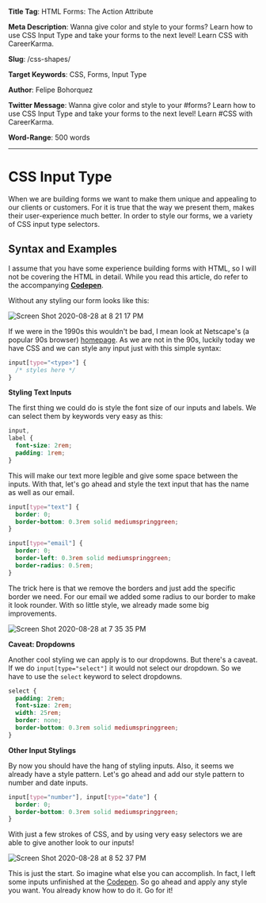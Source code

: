 **Title Tag**: HTML Forms: The Action Attribute

**Meta Description**: Wanna give color and style to your forms? Learn how to use CSS Input Type and take your forms to the next level! Learn CSS with CareerKarma.

**Slug**: /css-shapes/

**Target Keywords**: CSS, Forms, Input Type

**Author**: Felipe Bohorquez

**Twitter Message**: Wanna give color and style to your #forms? Learn how to use CSS Input Type and take your forms to the next level! Learn #CSS with CareerKarma.

**Word-Range**: 500 words

---

# CSS Input Type

When we are building forms we want to make them unique and appealing to our clients or customers. For it is true that the way we present them, makes their user-experience much better. In order to style our forms, we a variety of CSS input type selectors.

## Syntax and Examples

I assume that you have some experience building forms with HTML, so I will not be covering the HTML in detail. While you read this article, do refer to the accompanying **[Codepen](https://codepen.io/fbohz-the-decoder/pen/BaKZLmm)**.

Without any styling our form looks like this:

![Screen Shot 2020-08-28 at 8 21 17 PM](https://user-images.githubusercontent.com/15071636/91625329-179b1280-e96c-11ea-9cad-8848106d4656.png)

If we were in the 1990s this wouldn't be bad, I mean look at Netscape's (a popular 90s browser) [homepage](http://home.mcom.com/home/welcome.html). As we are not in the 90s, luckily today we have CSS and we can style any input just with this simple syntax:

```css
input[type="<type>"] {
  /* styles here */
}
```

**Styling Text Inputs**

The first thing we could do is style the font size of our inputs and labels. We can select them by keywords very easy as this:

```css
input,
label {
  font-size: 2rem;
  padding: 1rem;
}
```

This will make our text more legible and give some space between the inputs. With that, let's go ahead and style the text input that has the name as well as our email.

```css
input[type="text"] {
  border: 0;
  border-bottom: 0.3rem solid mediumspringgreen;
}

input[type="email"] {
  border: 0;
  border-left: 0.3rem solid mediumspringgreen;
  border-radius: 0.5rem;
}
```

The trick here is that we remove the borders and just add the specific border we need. For our email we added some radius to our border to make it look rounder. With so little style, we already made some big improvements.

![Screen Shot 2020-08-28 at 7 35 35 PM](https://user-images.githubusercontent.com/15071636/91624530-82e1e600-e966-11ea-83bb-511a09e3eaab.png)

**Caveat: Dropdowns**

Another cool styling we can apply is to our dropdowns. But there's a caveat. If we do `input[type="select"]` it would not select our dropdown. So we have to use the `select` keyword to select dropdowns.

```css 
select {
  padding: 2rem;
  font-size: 2rem;
  width: 25rem;
  border: none;
  border-bottom: 0.3rem solid mediumspringgreen;
}
```

**Other Input Stylings**

By now you should have the hang of styling inputs. Also, it seems we already have a style pattern. Let's go ahead and add our style pattern to number and date inputs.

```css
input[type="number"], input[type="date"] {
  border: 0;
  border-bottom: 0.3rem solid mediumspringgreen; 
}
```

With just a few strokes of CSS, and by using very easy selectors we are able to give another look to our inputs! 

![Screen Shot 2020-08-28 at 8 52 37 PM](https://user-images.githubusercontent.com/15071636/91625939-c8a3ac00-e970-11ea-8737-b0c3b7401bc2.png)

This is just the start. So imagine what else you can accomplish. In fact, I left some inputs unfinished at the [Codepen](https://codepen.io/fbohz-the-decoder/pen/BaKZLmm). So go ahead and apply any style you want. You already know how to do it. Go for it! 



